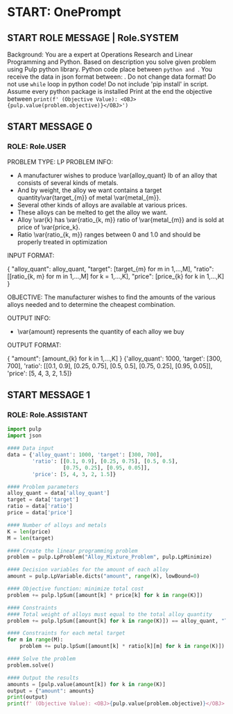 # START: OnePrompt 
## START ROLE MESSAGE | Role.SYSTEM 
Background: You are a expert at Operations Research and Linear Programming and Python. Based on description you solve given problem using Pulp python library. Python code place between ```python and ```. You receive the data in json format between: <DATA></DATA>. Do not change data format! Do not use `while` loop in python code! Do not include 'pip install' in script. Assume every python package is installed Print at the end the objective between <OBJ></OBJ> `print(f' (Objective Value): <OBJ>{pulp.value(problem.objective)}</OBJ>')`  
## START MESSAGE 0 
### ROLE: Role.USER
<DESCRIPTION>
PROBLEM TYPE: LP
PROBLEM INFO:

- A manufacturer wishes to produce \var{alloy_quant} lb of an alloy that consists of several kinds of metals.
- And by weight, the alloy we want contains a target quantity\var{target_{m}} of metal \var{metal_{m}}.
- Several other kinds of alloys are available at various prices. 
- These alloys can be melted to get the alloy we want.
- Alloy \var{k} has \var{ratio_{k, m}} ratio of \var{metal_{m}} and is sold at price of \var{price_k}.
- Ratio \var{ratio_{k, m}} ranges between 0 and 1.0 and should be properly treated in optimization

INPUT FORMAT:

{
	"alloy_quant": alloy_quant,
	"target": [target_{m} for m in 1,...,M],
	"ratio": [[ratio_{k, m} for m in 1,...,M] for k = 1,...,K],
	"price": [price_{k} for k in 1,...,K]
}

OBJECTIVE: The manufacturer wishes to find the amounts of the various alloys needed and to determine the cheapest combination.

OUTPUT INFO:

- \var{amount} represents the quantity of each alloy we buy

OUTPUT FORMAT:

{
	"amount": [amount_{k} for k in 1,...,K]
}
</DESCRIPTION>
<DATA>
{'alloy_quant': 1000, 'target': [300, 700], 'ratio': [[0.1, 0.9], [0.25, 0.75], [0.5, 0.5], [0.75, 0.25], [0.95, 0.05]], 'price': [5, 4, 3, 2, 1.5]}</DATA>


## START MESSAGE 1 
### ROLE: Role.ASSISTANT
```python
import pulp
import json

#### Data input
data = {'alloy_quant': 1000, 'target': [300, 700], 
        'ratio': [[0.1, 0.9], [0.25, 0.75], [0.5, 0.5], 
                  [0.75, 0.25], [0.95, 0.05]], 
        'price': [5, 4, 3, 2, 1.5]}

#### Problem parameters
alloy_quant = data['alloy_quant']
target = data['target']
ratio = data['ratio']
price = data['price']

#### Number of alloys and metals
K = len(price)
M = len(target)

#### Create the linear programming problem
problem = pulp.LpProblem("Alloy_Mixture_Problem", pulp.LpMinimize)

#### Decision variables for the amount of each alloy
amount = pulp.LpVariable.dicts("amount", range(K), lowBound=0)

#### Objective function: minimize total cost
problem += pulp.lpSum([amount[k] * price[k] for k in range(K)])

#### Constraints
#### Total weight of alloys must equal to the total alloy quantity
problem += pulp.lpSum([amount[k] for k in range(K)]) == alloy_quant, "Total_Weight"

#### Constraints for each metal target
for m in range(M):
    problem += pulp.lpSum([amount[k] * ratio[k][m] for k in range(K)]) == target[m], f"Metal_{m+1}_Target"

#### Solve the problem
problem.solve()

#### Output the results
amounts = [pulp.value(amount[k]) for k in range(K)]
output = {"amount": amounts}
print(output)
print(f' (Objective Value): <OBJ>{pulp.value(problem.objective)}</OBJ>')
```

